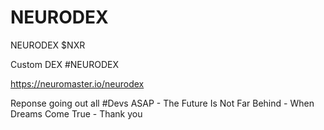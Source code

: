 # NEURODEX
NEURODEX $NXR

Custom DEX #NEURODEX 

https://neuromaster.io/neurodex

Reponse going out all #Devs ASAP - The Future Is Not Far Behind - When Dreams Come True - Thank you
